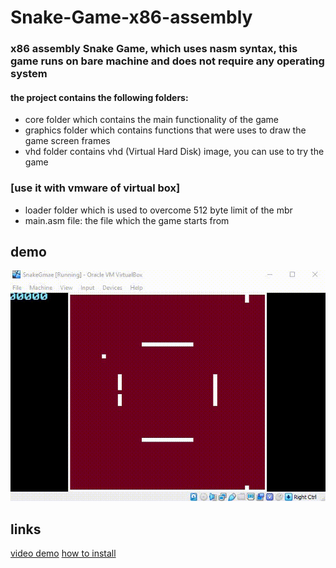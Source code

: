 # Snake-Game-x86-assembly

### x86 assembly Snake Game, which uses nasm syntax, this game runs on bare machine and does not require any operating system

#### the project contains the following folders: 

*  core folder which contains the main functionality of the game 
*  graphics folder which contains functions that were uses to draw the game screen frames 
*  vhd folder contains vhd (Virtual Hard Disk) image, you can use to try the game 
### 	   [use it with vmware of virtual box]
*  loader folder which is used to overcome 512 byte limit of the mbr 
*  main.asm file: the file which the game starts from 

## demo

![game_demo.gif](game_demo.gif)

## links
[video demo](https://youtu.be/7XPdOz1tOuA)
[how to install](https://youtu.be/H0WV5VWa3Ho)
